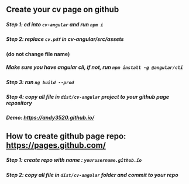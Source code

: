 ## Create your cv page on github

##### Step 1: cd into `cv-angular` and run `npm i`

##### Step 2: replace `cv.pdf` in cv-angular/src/assets 
#### (do not change file name)

##### Make sure you have angular cli, if not, run `npm install -g @angular/cli`

##### Step 3: run `ng build --prod`

##### Step 4: copy all file in `dist/cv-angular` project to your github page repository

##### Demo: https://andy3520.github.io/

## How to create github page repo: https://pages.github.com/

##### Step 1: create repo with name : `yourusername.github.io`

##### Step 2: copy all file in `dist/cv-angular` folder and commit to your repo
